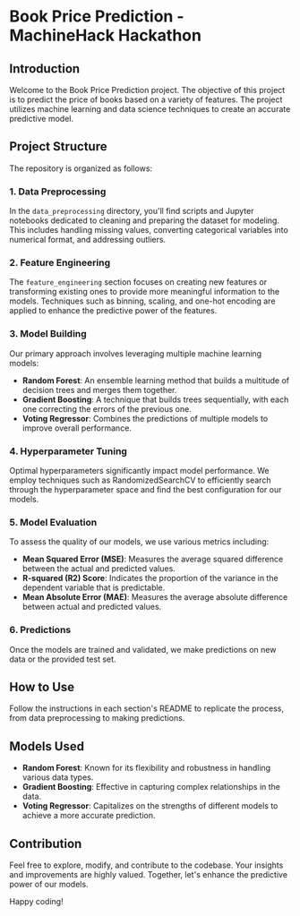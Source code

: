 # Book Price Prediction - MachineHack Hackathon

## Introduction

Welcome to the Book Price Prediction project. The objective of this project is to predict the price of books based on a variety of features. The project utilizes machine learning and data science techniques to create an accurate predictive model.

## Project Structure

The repository is organized as follows:

### 1. Data Preprocessing

In the `data_preprocessing` directory, you'll find scripts and Jupyter notebooks dedicated to cleaning and preparing the dataset for modeling. This includes handling missing values, converting categorical variables into numerical format, and addressing outliers.

### 2. Feature Engineering

The `feature_engineering` section focuses on creating new features or transforming existing ones to provide more meaningful information to the models. Techniques such as binning, scaling, and one-hot encoding are applied to enhance the predictive power of the features.

### 3. Model Building

Our primary approach involves leveraging multiple machine learning models:

- **Random Forest**: An ensemble learning method that builds a multitude of decision trees and merges them together.
- **Gradient Boosting**: A technique that builds trees sequentially, with each one correcting the errors of the previous one.
- **Voting Regressor**: Combines the predictions of multiple models to improve overall performance.

### 4. Hyperparameter Tuning

Optimal hyperparameters significantly impact model performance. We employ techniques such as RandomizedSearchCV to efficiently search through the hyperparameter space and find the best configuration for our models.

### 5. Model Evaluation

To assess the quality of our models, we use various metrics including:

- **Mean Squared Error (MSE)**: Measures the average squared difference between the actual and predicted values.
- **R-squared (R2) Score**: Indicates the proportion of the variance in the dependent variable that is predictable.
- **Mean Absolute Error (MAE)**: Measures the average absolute difference between actual and predicted values.

### 6. Predictions

Once the models are trained and validated, we make predictions on new data or the provided test set.

## How to Use

Follow the instructions in each section's README to replicate the process, from data preprocessing to making predictions.

## Models Used

- **Random Forest**: Known for its flexibility and robustness in handling various data types.
- **Gradient Boosting**: Effective in capturing complex relationships in the data.
- **Voting Regressor**: Capitalizes on the strengths of different models to achieve a more accurate prediction.

## Contribution

Feel free to explore, modify, and contribute to the codebase. Your insights and improvements are highly valued. Together, let's enhance the predictive power of our models.

Happy coding!
